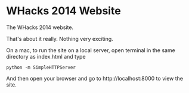 WHacks 2014 Website
===================

The WHacks 2014 website.

That's about it really. Nothing very exciting.

On a mac, to run the site on a local server, open terminal in the same directory as index.html and type
 
```
python -m SimpleHTTPServer
```

And then open your browser and go to http://localhost:8000 to view the site.